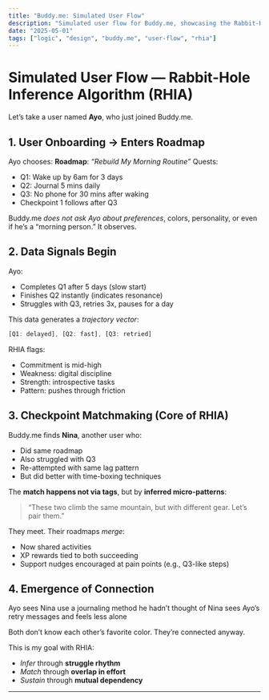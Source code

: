 ```yaml
---
title: "Buddy.me: Simulated User Flow"
description: "Simulated user flow for Buddy.me, showcasing the Rabbit-Hole Inference Algorithm (RHIA)."
date: "2025-05-01"
tags: ["logic", "design", "buddy.me", "user-flow", "rhia"]
---
```


# Simulated User Flow — Rabbit-Hole Inference Algorithm (RHIA)

Let’s take a user named **Ayo**, who just joined Buddy.me.

## **1. User Onboarding → Enters Roadmap**

Ayo chooses:
**Roadmap**: *“Rebuild My Morning Routine”*
Quests:

* Q1: Wake up by 6am for 3 days
* Q2: Journal 5 mins daily
* Q3: No phone for 30 mins after waking
* Checkpoint 1 follows after Q3

Buddy.me *does not ask Ayo about preferences*, colors, personality, or even if he’s a “morning person.” It observes.

## **2. Data Signals Begin**

Ayo:

* Completes Q1 after 5 days (slow start)
* Finishes Q2 instantly (indicates resonance)
* Struggles with Q3, retries 3x, pauses for a day

This data generates a *trajectory vector*:

```typescript
[Q1: delayed], [Q2: fast], [Q3: retried]
```

RHIA flags:

* Commitment is mid-high
* Weakness: digital discipline
* Strength: introspective tasks
* Pattern: pushes through friction

## **3. Checkpoint Matchmaking (Core of RHIA)**

Buddy.me finds **Nina**, another user who:

* Did same roadmap
* Also struggled with Q3
* Re-attempted with same lag pattern
* But did better with time-boxing techniques

The **match happens not via tags**, but by **inferred micro-patterns**:

> “These two climb the same mountain, but with different gear. Let’s pair them.”

They meet. Their roadmaps *merge*:

* Now shared activities
* XP rewards tied to both succeeding
* Support nudges encouraged at pain points (e.g., Q3-like steps)

## **4. Emergence of Connection**

Ayo sees Nina use a journaling method he hadn’t thought of
Nina sees Ayo’s retry messages and feels less alone

Both don’t know each other’s favorite color.
They’re connected anyway.

This is my goal with RHIA:

* *Infer* through **struggle rhythm**
* *Match* through **overlap in effort**
* *Sustain* through **mutual dependency**

---